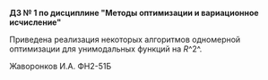 <b>ДЗ № 1 по дисциплине "Методы оптимизации и вариационное исчисление"</b>

Приведена реализация некоторых алгоритмов одномерной оптимизации для унимодальных функций на <nobr>_R_^2^</nobr>.

Жаворонков И.А.
ФН2-51Б
